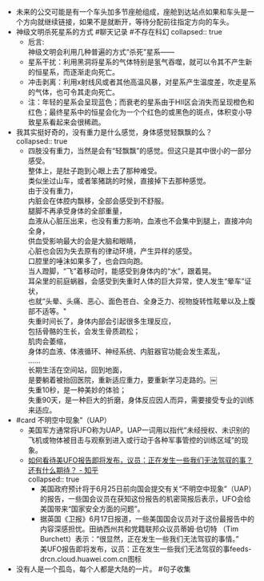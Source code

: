 - 未来的公交可能是有一个车头加多节座舱组成，座舱到达站点如果和车头是一个方向就继续链接，如果不是就断开，等待分配前往指定方向的车头。
- 神级文明杀死星系的方式 #聊天记录 #不存在科幻
  collapsed:: true
	- 卮言:  
	  神级文明会利用几种普遍的方式“杀死”星系——
	- 星系干扰：利用黑洞将星系的气体特别是氢气吞噬，就可以令其不产生新的恒星系，而逐渐走向死亡。
	- 冲击剥离：利用x射线风或者其他高温风暴，对星系产生温度差，吹走星系的气体，也可令其走向死亡。
	- 注：年轻的星系会呈现蓝色；而衰老的星系由于HII区会消失而呈现橙色和红色；最终星系中的恒星会化为一个个红色的或黑色的斑点，体积变小导致星系看起来会很稀疏。
- 我其实挺好奇的，没有重力是什么感觉，身体感觉轻飘飘的么？  
  collapsed:: true
	- 四肢没有重力，当然是会有“轻飘飘”的感觉。但这只是其中很小的一部分感受。  
	  整体上，是肚子跑到心眼上去了那种难受。  
	  类似坐过山车，或者笨猪跳的时候，直接掉下去那种感觉。  
	  由于没有重力，  
	  内脏会在体腔内飘移，全部会感受到不舒服。  
	  腿脚不再承受身体的全部重量，  
	  血液从心脏压出来，也没有重力影响，血液也不会集中到腿上，直接冲向全身，  
	  供血受影响最大的会是大脑和眼睛，  
	  心脏也会因为失去原有的律动环境，产生异样的感受。  
	  口腔里的唾沫如果多了，也会四向跑。  
	  当人蹬脚，“飞”着移动时，能感受到身体内的“水”，跟着晃。  
	  耳朵里的前庭蜗器，会感受到失重时人体的巨大异常，使人发生“晕车”证状，  
	  也就“头晕、头痛、恶心、面色苍白、全身乏力、视物旋转性眩晕以及上腹部不适等。"  
	  失重时间长了，身体内部会引起很多生理反应，  
	  包括骨骼的生长，会发生骨质疏松；  
	  肌肉会萎缩，  
	  身体的血液、体液循环、神经系统、内脏器官功能会发生紊乱，  
	  ……  
	  长期生活在空间站，回到地面，  
	  是要躺着被抬回医院，重新适应重力，要重新学习走路的。￼  
	  失重10秒，是一种美妙的体验；  
	  失重90天，是一种巨大的折磨，身体反应因人而异，需要接受专业的训练来适应。
- #card 不明空中现象”（UAP）
	- 美国军方通常将UFO称为UAP。UAP一词用以指代“未经授权、未识别的飞机或物体被目击与观察到进入或行动于各种军事管控的训练区域”的现象。
	- [如何看待美UFO报告即将发布，议员：正在发生一些我们无法驾驭的事？还有什么期待？ - 知乎](https://www.zhihu.com/question/465771991)  
	  collapsed:: true
		- 美国政府预计将于6月25日前向国会提交有关“不明空中现象”（UAP）的报告，一些国会议员在获知这份报告的机密简报后表示，UFO会给美国带来“国家安全方面的问题”。
		- 据英国《卫报》6月17日报道，一些美国国会议员对于这份最报告中的内容深感担忧。田纳西州共和党籍联邦众议员蒂姆·伯切特 （Tim Burchett）表示：“很显然，正在发生一些我们无法驾驭的事情。”  
		  美UFO报告即将发布，议员：正在发生一些我们无法驾驭的事feeds-drcn.cloud.huawei.com.cn图标
- 没有人是一个孤岛，每个人都是大陆的一片。 #句子收集